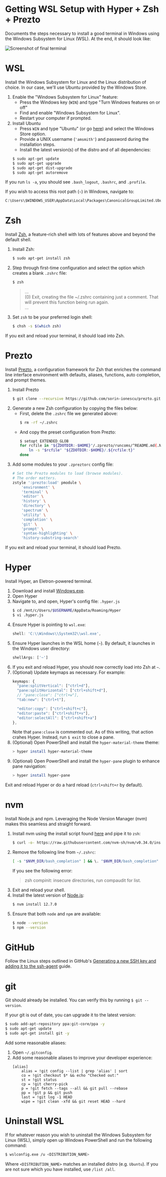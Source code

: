 # Getting WSL Setup with Hyper + Zsh + Prezto

Documents the steps necessary to install a good terminal in Windows using the Windows Subsystem for Linux (WSL).  At the end, it should look like:

![Screenshot of final terminal](assets/shell.png "Screenshot of final terminal")

# WSL

Install the Windows Subsystem for Linux and the Linux distribution of choice.  In our case, we'll use Ubuntu provided by the Windows Store.

1.  Enable the "Windows Subsystem for Linux" feature:
    * Press the Windows key (`WIN`) and type "Turn Windows features on or off"
    * Find and enable "Windows Subsystem for Linux".
    * Restart your computer if prompted.
2.  Install Ubuntu
    * Press `WIN` and type "Ubuntu" (or go [here](https://www.microsoft.com/en-us/p/ubuntu/9nblggh4msv6)) and select the Windows Store option.
    * Provide a UNIX username (`'amsmith'`) and password during the installation steps.
    * Install the latest version(s) of the distro and of all dependencies:
    ```sh
    $ sudo apt-get update
    $ sudo apt-get upgrade
    $ sudo apt-get dist-upgrade
    $ sudo apt-get autoremove
    ```

If you run `ls -a`, you should see `.bash_logout`, `.bashrc`, and `.profile`.

If you wish to access this root path (`~`) in Windows, navigate to:
```sh
C:\Users\$WINDOWS_USER\AppData\Local\Packages\CanonicalGroupLimited.UbuntuonWindows_79rhkp1fndgsc\LocalState\rootfs\home\$UBUNTU_USER
```

# Zsh

Install [Zsh](https://github.com/zsh-users/zsh), a feature-rich shell with lots of features above and beyond the default shell.

1.  Install Zsh:
    ```sh
    $ sudo apt-get install zsh
    ```
2.  Step through first-time configuration and select the option which creates a blank `.zshrc` file:
    ```sh
    $ zsh
    ```
    > ...
    > <br>
    > (0)  Exit, creating the file ~/.zshrc containing just a comment.  That will prevent this function being run again.
    > <br>
    > ...
3.  Set `zsh` to be your preferred login shell:
    ```sh
    $ chsh -s $(which zsh)
    ```

If you exit and reload your terminal, it should load into Zsh.

# Prezto

Install [Prezto](https://github.com/sorin-ionescu/prezto), a configuration framework for Zsh that enriches the command line interface environment with defaults, aliases, functions, auto completion, and prompt themes.

1.  Install Prezto
    ```sh
    $ git clone --recursive https://github.com/sorin-ionescu/prezto.git "${ZDOTDIR:-$HOME}/.zprezto"
    ```
2.  Generate a new Zsh configuration by copying the files below:
    * First, delete the `.zshrc` file we generated above:
        ```sh
        $ rm -rf ~/.zshrc
        ```
    * And copy the preset configuration from Prezto:
        ```sh
        $ setopt EXTENDED_GLOB
        for rcfile in "${ZDOTDIR:-$HOME}"/.zprezto/runcoms/^README.md(.N); do
            ln -s "$rcfile" "${ZDOTDIR:-$HOME}/.${rcfile:t}"
        done
        ```
3.  Add some modules to your `.zpreztorc` config file:
    ```sh
    # Set the Prezto modules to load (browse modules).
    # The order matters.
    zstyle ':prezto:load' pmodule \
        'environment' \
        'terminal' \
        'editor' \
        'history' \
        'directory' \
        'spectrum' \
        'utility' \
        'completion' \
        'git' \
        'prompt' \
        'syntax-highlighting' \
        'history-substring-search'
    ```

If you exit and reload your terminal, it should load Prezto.

# Hyper

Install Hyper, an Eletron-powered terminal.

1.  Download and install [Windows.exe](https://hyper.is/).
2.  Open Hyper
3.  Navigate to, and open, Hyper's config file: `.hyper.js`
    ```sh
    $ cd /mnt/c/Users/$USERNAME/AppData/Roaming/Hyper
    $ vi .hyper.js
    ```
4.  Ensure Hyper is pointing to `wsl.exe`:
    ```js
    shell: 'C:\\Windows\\System32\\wsl.exe',
    ```
5.  Ensure Hyper launches in the WSL home (`~`).  By default, it launches in the Windows user directory:
    ```js
    shellArgs: ['~']
    ```
6.  If you exit and reload Hyper, you should now correctly load into Zsh at `~`.
7.  (Optional) Update keymaps as necessary.  For example:
    ```js
    keymaps: {
      "pane:splitVertical": ["ctrl+d"],
      "pane:splitHorizontal": ["ctrl+shift+d"],
      // "pane:close": ["ctrl+w"],
      "tab:new": ["ctrl+t"],

      "editor:copy": ["ctrl+shift+c"],
      "editor:paste": ["ctrl+shift+v"],
      "editor:selectAll": ["ctrl+shift+a"]
    },
    ```
    Note that `pane:close` is commented out.  As of this writing, that action crahes Hyper.  Instead, run `$ exit` to close a pane.
8.  (Optional) Open PowerShell and install the `hyper-material-theme` theme:
    ```sh
    > hyper install hyper-material-theme
    ```
8.  (Optional) Open PowerShell and install the `hyper-pane` plugin to enhance pane navigation:
    ```sh
    > hyper install hyper-pane
    ```

Exit and reload Hyper or do a hard reload (`ctrl+shift+r` by default).

# nvm

Install Node.js and npm.  Leveraging the Node Version Manager (nvm) makes this seamless and straight forward.

1.  Install nvm using the install script found [here](https://github.com/nvm-sh/nvm#install--update-script) and pipe it to `zsh`:
    ```sh
    $ curl -o- https://raw.githubusercontent.com/nvm-sh/nvm/v0.34.0/install.sh | zsh
    ```
2.  Remove the following line from `~/.zshrc`:
    ```sh
    [ -s "$NVM_DIR/bash_completion" ] && \. "$NVM_DIR/bash_completion"
    ```
    If you see the following error:
    > zsh compinit: insecure directories, run compaudit for list.
3.  Exit and reload your shell.
4.  Install the latest version of [Node.js](https://nodejs.org/en/):
    ```sh
    $ nvm install 12.7.0
    ```
5.  Ensure that both `node` and `npm` are available:
    ```sh
    $ node --version
    $ npm --version
    ```

# GitHub

Follow the Linux steps outlined in GitHub's [Generating a new SSH key and adding it to the ssh-agent](https://help.github.com/en/articles/generating-a-new-ssh-key-and-adding-it-to-the-ssh-agent) guide.

# git

Git should already be installed.  You can verify this by running `$ git --version`.

If your git is out of date, you can upgrade it to the latest version:

```sh
$ sudo add-apt-repository ppa:git-core/ppa -y
$ sudo apt-get update
$ sudo apt-get install git -y
```

Add some reasonable aliases:

1.  Open `~/.gitconfig`.
2.  Add some reasonable aliases to improve your developer experience:
    ```
    [alias]
        alias = !git config --list | grep 'alias' | sort
        co = !git checkout $* && echo "Checked out:"
        st = !git status
        cp = !git cherry-pick
        p = !git fetch --tags --all && git pull --rebase
        pp = !git p && git push
        last = !git log -1 HEAD
        wipe = !git clean -xfd && git reset HEAD --hard
    ```

# Uninstall WSL

If for whatever reason you wish to uninstall the Windows Subsystem for Linux (WSL), simply open up Windows PowerShell and run the following command:

```sh
$ wslconfig.exe /u <DISTRIBUTION_NAME>
```

Where `<DISTRIBUTION_NAME>` matches an installed distro (e.g. `Ubuntu`).  If you are not sure which you have installed, use `/list /all`.